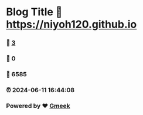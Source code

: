 # Blog Title :link: https://niyoh120.github.io 
### :page_facing_up: [3](https://niyoh120.github.io/tag.html) 
### :speech_balloon: 0 
### :hibiscus: 6585 
### :alarm_clock: 2024-06-11 16:44:08 
### Powered by :heart: [Gmeek](https://github.com/Meekdai/Gmeek)

